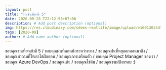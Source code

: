 ```yaml
---
layout: post
title: "รถเช้าเที่ยวตี 5"
date: 2020-09-28 T22:12:58+07:00
description: # Add post description (optional)
img: https://res.cloudinary.com/sdees-reallife/image/upload/v1601305447/1600752898272.jpg # Add image post (optional)
tags: [2020-09]
author: # Add name author (optional)
---
```

ขอบคุณรถเที่ยวเช้าตี 5 / ขอบคุณฝนที่ตกหนักระหว่างทาง / ขอบคุณฝนที่หยุดตกตอนมาถึง / ขอบคุณคำถามที่ให้เราได้ฝึกตอบ / ขอบคุณการเตรียมตัว / ขอบคุณ Project Manager ของเรา / ขอบคุณ Azure DevOps / ขอบคุณเต้ย / ขอบคุณไข่ต้ม / ขอบคุณขนมปังกรอบ :)

<i class="fa fa-child" style="color:plum"></i>
